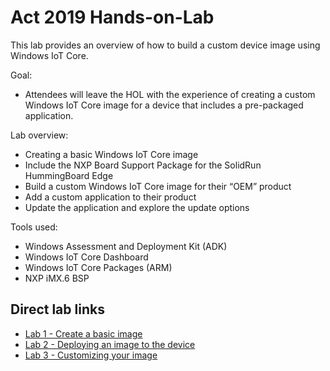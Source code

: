 # Act 2019 Hands-on-Lab

This lab provides an overview of how to build a custom device image using Windows IoT Core.

Goal:
 - Attendees will leave the HOL with the experience of creating a custom Windows IoT Core image for a device that includes a pre-packaged application.

Lab overview:
- Creating a basic Windows IoT Core image
- Include the NXP Board Support Package for the SolidRun HummingBoard Edge
- Build a custom Windows IoT Core image for their “OEM” product
- Add a custom application to their product
- Update the application and explore the update options

Tools used:
- Windows Assessment and Deployment Kit (ADK)
- Windows IoT Core Dashboard
- Windows IoT Core Packages (ARM)
- NXP iMX.6 BSP

## Direct lab links
- [Lab 1 - Create a basic image](Labs\Lab1.md)
- [Lab 2 - Deploying an image to the device](Labs\Lab2.md)
- [Lab 3 - Customizing your image](Labs\Lab3.md)